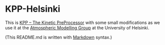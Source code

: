 KPP-Helsinki
============

This is [KPP – The Kinetic PreProcessor][1] with some small 
modifications as we use it at the [Atmospheric Modelling Group][2] at 
the University of Helsinki.

(This README.md is written with [Markdown][3] syntax.)

[1]: http://people.cs.vt.edu/~asandu/Software/Kpp/
[2]: https://wiki.helsinki.fi/display/AMG/
[3]: http://daringfireball.net/projects/markdown/basics
